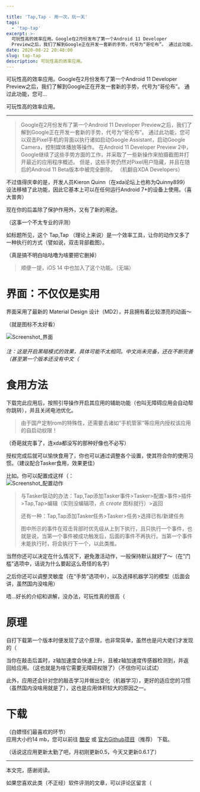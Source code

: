 ```yaml
---

title: 'Tap,Tap - 用一次，玩一天'
tags:
  - 'tap-tap'
excerpt: >-
  可玩性高的效率应用。Google在2月份发布了第一个Android 11 Developer
  Preview之后，我们了解到Google正在开发一套新的手势，代号为“哥伦布”。 通过此功能，您可...
date: 2020-08-22 20:48:00
slug: tap-tap
description: 可玩性高的效率应用。
---
```


可玩性高的效率应用。Google在2月份发布了第一个Android 11 Developer Preview之后，我们了解到Google正在开发一套新的手势，代号为“哥伦布”。 通过此功能，您可...
<!-- more -->
可玩性高的效率应用。

* * *

> Google在2月份发布了第一个Android 11 Developer Preview之后，我们了解到Google正在开发一套新的手势，代号为“哥伦布”。 通过此功能，您可以双击Pixel手机的背面以执行诸如启动Google Assistant，启动Google Camera，控制媒体播放等操作。 在Android 11 Developer Preview 2中，Google继续了这些手势方面的工作，并采取了一些新操作来拍摄截图并打开最近的应用程序概述。 但是，这些手势仍然对Pixel用户隐藏，并且在随后的Android 11 Beta版本中被完全删除。 （机翻自XDA Developers）

不过值得庆幸的是，开发人员Kieron Quinn（在xda论坛上也称为Quinny899）设法移植了此功能，因此它基本上可以在任何运行Android 7+的设备上使用。（喜大普奔）

现在你的后盖除了保护作用外，又有了新的用途。

（这事一个不太专业的评测）

如标题所见，这个 Tap,Tap （理论上来说）是一个效率工具，让你的动作又多了一种执行的方式（譬如说，双击背部截图）。

（真是搞不明白咕咕噜为啥要把它删掉）

> 顺便一提，iOS 14 中也加入了这个功能。（无端）

# 界面：不仅仅是实用

界面采用了最新的 Material Design 设计（MD2），并且拥有着比较漂亮的动画～

（就是图标不太好看）

![Screenshot_界面](https://tc.huajibk.cn/img/98 "Screenshot_界面")

###### 注：这是开启黑暗模式的效果，具体可能不太相同。中文尚未完备，还在不断完善（甚至第一个版本还没有中文（

# 食用方法

下载完此应用后，按照引导操作开启其应用的辅助功能（也叫无障碍应用会自动帮你跳转），并且关闭电池优化。

> 由于国产定制rom的特殊性，还需要去诸如“手机管家”等应用内授权该应用的自启动权限！

（奇葩就完事了，连xda都没写的那种好像也不必写）

授权完成后就可以愉快食用了，你也可以通过调整各个设置，使其符合你的使用习惯。（建议配合Tasker食用，效果更佳）

比如。你可以配置成这样（：  
![Screenshot_配置动作](https://tc.huajibk.cn/img/99 "Screenshot_配置动作")

> 与Tasker联动的办法：Tap,Tap添加Tasker事件>Tasker>配置>事件>插件>Tap,Tap>编辑（实则没编辑项，点 _create_ 图标就行）>返回
>
> 还有一种：Tap,Tap添加Tasker任务>Tasker>任务>选择已有/新建任务
>
> 图中所示的事件在双击背部时优先级从上到下执行，且只执行一个事件，也就是说，当第一个事件被成功触发后，后面的事件不再执行。当第一个事件未能执行时，将会执行下一个，以此类推。

当然你还可以决定在什么情况下，避免激活动作，一般保持默认就好了～（在"门槛"选项中，话说为什么要起这么奇怪的名字）

之后你还可以调整灵敏度（在“手势”选项中），以及选择机器学习的模型（后面会讲，虽然国内没啥用）

唔…好长的介绍和讲解，没办法，可玩性真的很高（

# 原理

自打下载第一个版本时便发现了这个原理，也非常简单，虽然也是问大佬们才发现的（

当你在敲击后盖时，z轴加速度会快速上升，且被z轴加速度传感器检测到，并返回给应用。（这也就是为啥它需要无障碍权限了）（不信你可以试试）

此外，应用还会针对您的敲击学习并做出变化（机器学习），更好的适应您的习惯（虽然国内没啥用就是了），这也是应用体积较大的原因之一。

# 下载

（白嫖怪们最喜欢的环节）  
应用大小约14 mb，您可以前往 [酷安](https://www.coolapk.com/apk/com.kieronquinn.app.taptap) 或 [官方Github项目](https://github.com/KieronQuinn/TapTap)（推荐） 下载。

（话说这应用更新太勤了吧，月初刚更新0.5，今天又更新0.6.1了）

* * *

本文完，感谢阅读。

如果您喜欢此类（不正经）软件评测的文章，可以评论区留言（
